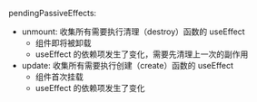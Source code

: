 pendingPassiveEffects:

- unmount: 收集所有需要执行清理（destroy）函数的 useEffect
  - 组件即将被卸载
  - useEffect 的依赖项发生了变化，需要先清理上一次的副作用
- update: 收集所有需要执行创建（create）函数的 useEffect
  - 组件首次挂载
  - useEffect 的依赖项发生了变化
